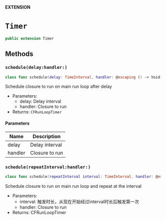 **EXTENSION**

# `Timer`
```swift
public extension Timer
```

## Methods
### `schedule(delay:handler:)`

```swift
class func schedule(delay: TimeInterval, handler: @escaping () -> Void) -> CFRunLoopTimer?
```

Schedule closure to run on main run loop after delay

- Parameters:
  - delay: Delay interval
  - handler: Closure to run
- Returns: `CFRunLoopTimer`

#### Parameters

| Name | Description |
| ---- | ----------- |
| delay | Delay interval |
| handler | Closure to run |

### `schedule(repeatInterval:handler:)`

```swift
class func schedule(repeatInterval interval: TimeInterval, handler: @escaping () -> Void) -> CFRunLoopTimer?
```

 Schedule closure to run on main run loop and repeat at the interval

- Parameters:
  - interval: 触发时长，从现在开始经过interval时长后触发第一次
  - handler: Closure to run
- Returns: CFRunLoopTimer
